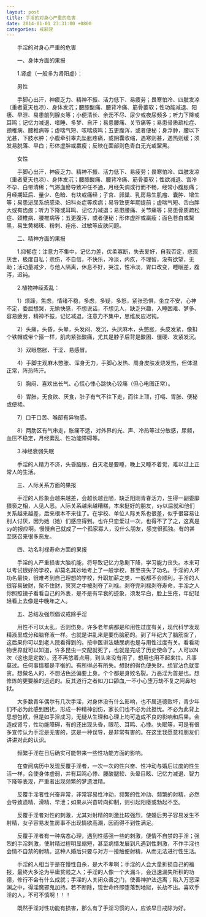 ```yaml
---
layout: post
title: 手淫的对身心严重的危害
date: 2014-01-01 23:31:00 +0800
categories: 戒邪淫
---
```


　　手淫的对身心严重的危害
　　一、身体方面的果报
　　1.肾虚（一般多为肾阳虚）：
　　男性
　　手脚心出汗，神疲乏力、精神不振、活力低下、易疲劳；畏寒怕冷、四肢发凉（重者夏天也凉）、身体发沉；腰膝酸痛、腰背冷痛、筋骨萎软；性功能减退、阳痿、早泄、易患前列腺炎等；小便清长、余沥不尽、尿少或夜尿频多；听力下降或耳鸣；记忆力减退、嗜睡、多梦、自汗；易患腰痛、关节痛等；易患骨质疏松症、颈椎病、腰椎病等；虚喘气短、咳喘痰鸣；五更腹泻，或者便秘；身浮肿，腰以下尤甚，下肢水肿；小腹牵引睾丸坠胀疼痛，或阴囊收缩，遇寒则甚，遇热则缓；须发易脱落、早白；形体虚胖或羸瘦；反映在面部则色青白无光或黧黑。
　　女性
　　手脚心出汗，神疲乏力、精神不振、活力低下、易疲劳；畏寒怕冷、四肢发凉（重者夏天也凉）、身体发沉；腰膝酸痛、腰背冷痛、筋骨萎软；性欲减退、宫冷不孕、白带清稀；气滞血瘀导致冲任不通，月经失调或行而不畅，经常小腹胀痛；月经期延后、量少、色暗、有块或痛经；子宫、卵巢、乳房易生肌瘤、囊肿、增生等；易患泌尿系统感染、妇科炎症等疾病；易导致更年期提前；虚喘气短、舌白胖大或有齿痕；听力下降或耳鸣、记忆力减退；易患腰痛、关节痛等；易患骨质疏松症、颈椎病、腰椎病等；五更腹泻，或者便秘；形体虚胖或羸瘦；面色苍白或黧黑，易生黄褐斑、粉刺、痤疮、过敏等皮肤问题。
　　二、精神方面的果报
　　1.抑郁症：注意力不集中，记忆力差，优柔寡断，失去爱好，自我否定，悲观厌世，极度自私；悲伤，不自信，不快乐，冷淡，内疚，不理智，没有欲望，无助；活动量减少，与他人隔离，休息不好，哭泣，性冷淡，胃口改变，睡眠差，腹泻，迟钝。
　　2.植物神经紊乱：
　　1）烦躁，焦虑，情绪不稳，多虑，多疑，多怒，紧张恐惧，坐立不安，心神不定，委屈想哭，无愉快感，不想说话，不想见人，缺乏兴趣，入睡困难、梦多、容易疲劳，精神不振，记忆减退，注意力不集中，思维反应迟钝。
　　2）头痛，头昏，头晕，头发闷、发沉，头厌麻木，头憋胀，头皮发紧，像扣个铁帽或带个箍一样，肌肉紧张酸痛，尤其是脖子后背是酸困、僵硬、发紧发沉。
　　3）双眼憋胀、干涩、易感冒。
　　4）手脚主观麻木憋胀、浑身无力，手脚心发热、周身皮肤发烧发热，但体温正常，阵热阵汗。
　　5）胸闷、喜欢出长气、心慌心悸心跳快心铰痛（但心电图正常）。
　　6）胃胀，无食欲、厌食，肚子有气不往下走，而往上顶，打嗝、胃胀、便秘或便稀。
　　7）口干口苦、喉部有异物感。
　　8）两肋区有气串走，胀痛不适，对外界的光、声、冷热等过分敏感，尿频，血压不稳定，月经紊乱、性功能障碍等。
　　3.神经衰弱失眠
　　手淫的人精力不济，头昏脑胀，白天老是要睡，晚上又睡不着觉，难以过上正常人的生活。
　　三、人际关系方面的果报
　　手淫的人形象会越来越差，会越长越丑陋，缺乏阳刚青春活力，生得一副委靡猥亵之相，人见人恶。人际关系越来越糟糕，本来挺好的朋友，sy以后就和他们关系越来越差，后来根本不来往了。在学校、单位人际关系也很差，似乎很容易让别人讨厌，因为她（她）们感应得到。也许只恋爱过一次，也得不了了之，这真是sy的报应啊。慢慢自己就成了一个孤家寡人，没什么朋友，感觉很孤独。有的甚至感召来很多恶友。
　　四、功名利禄寿命方面的果报
　　手淫的人严重损害大脑机能，将导致记忆力急剧下降，学习能力丧失。本来可以考试很好的学校，却莫名其妙地考上了一般学校，甚至丧失了功名。手淫的人坏功名最快，很难考到自己理想的学校，升职加薪之类，一般都不会顺利。手淫的人很容易破财，聚不住财，冥冥之中被剥夺了利禄。剥夺完利禄剥夺寿命，手淫之人你照照镜子看看自己的外表，是不是有早衰的迹象，须发早白，脸上生疮，年纪轻轻看上去像是中晚年之人。
　　五、总结及强烈倡议戒除手淫
　　用性不可以太乱，否则伤身。许多老年病都是和用性过度有关，现代科学发现精液里成分和脑脊液一样。也就是讲乱来是要伤脑筋的。到了年纪大了脑筋空了，这后果你可以到老人院看得到的。按中医讲法糖尿病也是与用性过度有关。看看动物世界就可以知道，许多昆虫一交配就死了，也就是完成了历史使命了。人可以N次（这也是定数）。还不再悠着点用，到头来没有用了，想用也用不起来拉。凡事莫过。任何事情都是平衡的。有所得必有所失。想财的得色便失财。想官沾色就变贪。想做名人的，不想沾色还偏要上身。个个都是身败名裂。万恶淫为首是也。想修炼的更要躲的远远的。反其道行之者如刀口舔血,一不小心堕万劫不复之阿鼻地狱。
　　大多数青年偶尔有几次手淫，对身体没有什么影响，也不属道德败坏，青少年们不必为此感到困扰，形成一种精神创伤，家长们也不必为此担忧。不必为此背上思想包袱，但是如手淫成习，无疑从生理和心理上均可造成不良的影响和后果。会造成肾亏，性功能障碍，有的还出现头昏，眼花、耳鸣、心悸。失眠等，可是有很多宣传认为手淫是无害的，这是一种误导，是非常有害的。在这里我愿意和朋友们讲讲对此的认识。
　　频繁手淫在日后确实可能带来一些性功能方面的影响。
　　在查阅病历中发现反覆手淫者，一次一次的性兴奋、性冲动与婚后过度的性生活一样，会使身体虚弱，并有耳鸣心悸、腰酸腿软、头晕目眩、记忆力减退、智力下降等表现，严重者出现频繁的梦遗泄精。
　　反覆手淫者性兴奋异常，非常容易性冲动，频繁的性冲动、频繁的射精，必然会导致遗精、滑精、早泄；如果从兴奋转向抑制，则引起阳痿或勃起不坚。
　　反覆手淫者对性的刺激，尤其对射精的刺激比较强烈，使婚后男子容易发生不射精，女子容易发生房事不出现情欲高潮，因而得不到性满足。
　　反覆手淫者有一种病态心理，遇到性感强一些的刺激，便情不自禁的手淫；强烈的手淫刺激，使射精过程明显缩短，甚至病情发展到凡遇到性刺激，不作手淫也会情不自禁的射精。这种人婚后只要与对方一接触便射精，从而无法进行性生活。
　　手淫的人相当于是在慢性自杀，是大不孝啊；手淫的人会大量折损自己的福报，最终大多沦为平庸贫贱之人；手淫的人像一个大漏斗，会迅速漏失所积的功德，修行不会有什么成就；手淫的人关闭众善之门，使善神护法远离；陷入万恶深渊之中，得淫魔邪鬼加持。若不断除，现世命终即堕落到地狱，长劫不出。喜欢手淫的人，不可不慎啊！！！
　　既然手淫对性功能有损害，那么有了手淫习惯的人，应该早日戒除为好。